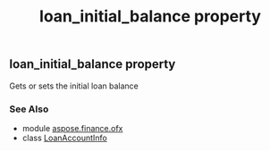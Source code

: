﻿---
title: loan_initial_balance property
second_title: Aspose.Finance for Python via .NET API References
description: 
type: docs
weight: 70
url: /python-net/aspose.finance.ofx/loanaccountinfo/loan_initial_balance/
is_root: false
---

## loan_initial_balance property


Gets or sets the initial loan balance

### See Also
* module [aspose.finance.ofx](../../)
* class [LoanAccountInfo](/finance/python-net/aspose.finance.ofx/loanaccountinfo)
